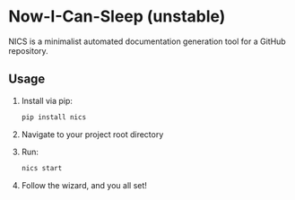 

# Now-I-Can-Sleep (unstable)

NICS is a minimalist automated documentation generation tool for a GitHub repository.


## Usage

1. Install via pip:

    ```sh
    pip install nics
    ```

2. Navigate to your project root directory
3. Run:

    ```sh
    nics start
    ```
4. Follow the wizard, and you all set!
